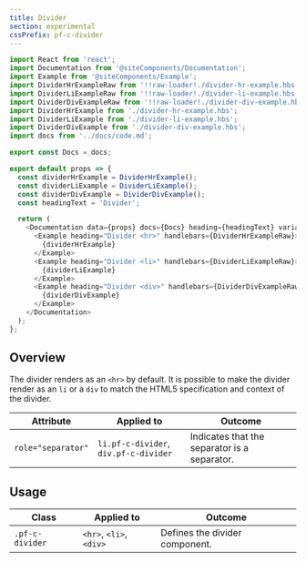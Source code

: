```yaml
---
title: Divider
section: experimental
cssPrefix: pf-c-divider
---
```


```js
import React from 'react';
import Documentation from '@siteComponents/Documentation';
import Example from '@siteComponents/Example';
import DividerHrExampleRaw from '!!raw-loader!./divider-hr-example.hbs';
import DividerLiExampleRaw from '!!raw-loader!./divider-li-example.hbs';
import DividerDivExampleRaw from '!!raw-loader!./divider-div-example.hbs';
import DividerHrExample from './divider-hr-example.hbs';
import DividerLiExample from './divider-li-example.hbs';
import DividerDivExample from './divider-div-example.hbs';
import docs from '../docs/code.md';

export const Docs = docs;

export default props => {
  const dividerHrExample = DividerHrExample();
  const dividerLiExample = DividerLiExample();
  const dividerDivExample = DividerDivExample();
  const headingText = 'Divider';

  return (
    <Documentation data={props} docs={Docs} heading={headingText} variablesRoot={variablesRoot}>
      <Example heading="Divider <hr>" handlebars={DividerHrExampleRaw}>
        {dividerHrExample}
      </Example>
      <Example heading="Divider <li>" handlebars={DividerLiExampleRaw}>
        {dividerLiExample}
      </Example>
      <Example heading="Divider <div>" handlebars={DividerDivExampleRaw}>
        {dividerDivExample}
      </Example>
    </Documentation>
  );
};
```

## Overview

The divider renders as an `<hr>` by default. It is possible to make the divider render as an `li` or a `div` to match the HTML5 specification and context of the divider.

| Attribute | Applied to | Outcome |
| -- | -- | -- |
| `role="separator"` | `li.pf-c-divider`, `div.pf-c-divider` | Indicates that the separator is a separator. |

## Usage

| Class | Applied to | Outcome |
| -- | -- | -- |
| `.pf-c-divider` | `<hr>`, `<li>`, `<div>` | Defines the divider component. |
